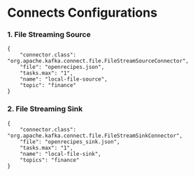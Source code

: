 # Connects Configurations

### 1. File Streaming Source

    {
        "connector.class": "org.apache.kafka.connect.file.FileStreamSourceConnector",
        "file": "openrecipes.json",
        "tasks.max": "1",
        "name": "local-file-source",
        "topic": "finance"
    }

### 2. File Streaming Sink

    {
        "connector.class": "org.apache.kafka.connect.file.FileStreamSinkConnector",
        "file": "openrecipes_sink.json",
        "tasks.max": "1",
        "name": "local-file-sink",
        "topics": "finance"
    }

